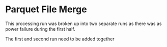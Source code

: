 # Parquet File Merge

This processing run was broken up into two separate runs as there was as power failure during the first half.

The first and second run need to be added together
